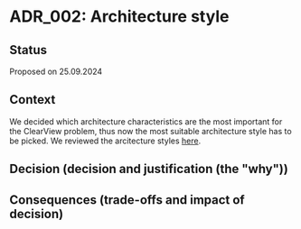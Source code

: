 # ADR_002: Architecture style

## Status
Proposed on 25.09.2024

## Context
We decided which architecture characteristics are the most important for the ClearView problem, thus now the most suitable architecture style has to be picked.
We reviewed the arcitecture styles [here](SupportingMaterials/architecture_patterns.md).

## Decision (decision and justification (the "why"))


## Consequences (trade-offs and impact of decision)
